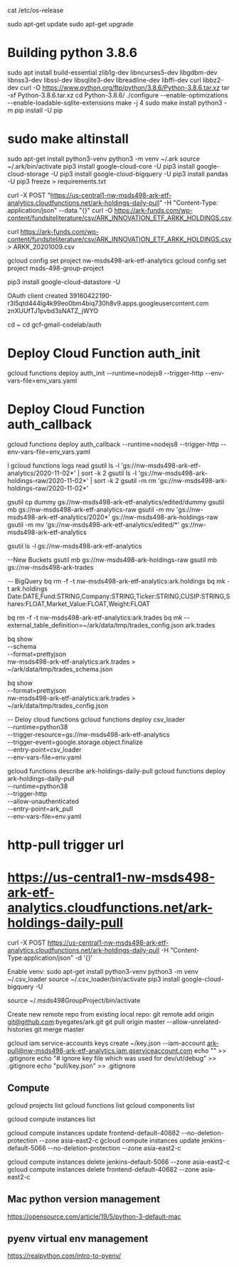 cat /etc/os-release

sudo apt-get update
sudo apt-get upgrade

# Building python 3.8.6
sudo apt install build-essential zlib1g-dev libncurses5-dev libgdbm-dev libnss3-dev libssl-dev libsqlite3-dev libreadline-dev libffi-dev curl libbz2-dev
curl -O https://www.python.org/ftp/python/3.8.6/Python-3.8.6.tar.xz
tar -xf Python-3.8.6.tar.xz
cd Python-3.8.6/
./configure --enable-optimizations --enable-loadable-sqlite-extensions
make -j 4
sudo make install
python3 -m pip install -U pip
# sudo make altinstall

sudo apt-get install python3-venv
python3 -m venv ~/.ark
source ~/.ark/bin/activate
pip3 install google-cloud-core -U
pip3 install google-cloud-storage -U
pip3 install google-cloud-bigquery -U
pip3 install pandas -U
pip3 freeze > requirements.txt

curl -X POST "https://us-central1-nw-msds498-ark-etf-analytics.cloudfunctions.net/ark-holdings-daily-pull" -H "Content-Type: application/json" --data "{}"
curl -O https://ark-funds.com/wp-content/fundsiteliterature/csv/ARK_INNOVATION_ETF_ARKK_HOLDINGS.csv 

curl https://ark-funds.com/wp-content/fundsiteliterature/csv/ARK_INNOVATION_ETF_ARKK_HOLDINGS.csv > ARKK_20201009.csv

gcloud config set project nw-msds498-ark-etf-analytics
gcloud config set project msds-498-group-project

pip3 install google-cloud-datastore -U

OAuth client created
39160422190-r3l5qtd444lg4k99eo0bm4biq730h8v9.apps.googleusercontent.com
znXUUfTJ1pvbd3sNATZ_jWYO

cd ~
cd gcf-gmail-codelab/auth

# Deploy Cloud Function auth_init
gcloud functions deploy auth_init --runtime=nodejs8 --trigger-http --env-vars-file=env_vars.yaml

# Deploy Cloud Function auth_callback
gcloud functions deploy auth_callback --runtime=nodejs8 --trigger-http --env-vars-file=env_vars.yaml

l
gcloud functions logs read
gsutil ls -l 'gs://nw-msds498-ark-etf-analytics/2020-11-02*' | sort -k 2
gsutil ls -l 'gs://nw-msds498-ark-holdings-raw/2020-11-02*' | sort -k 2
gsutil -m rm 'gs://nw-msds498-ark-holdings-raw/2020-11-02*'

gsutil cp dummy gs://nw-msds498-ark-etf-analytics/edited/dummy
gsutil mb gs://nw-msds498-ark-etf-analytics-raw
gsutil -m mv 'gs://nw-msds498-ark-etf-analytics/2020*' gs://nw-msds498-ark-holdings-raw
gsutil -m mv 'gs://nw-msds498-ark-etf-analytics/edited/*' gs://nw-msds498-ark-etf-analytics

gsutil ls -l gs://nw-msds498-ark-etf-analytics

--New Buckets
gsutil mb gs://nw-msds498-ark-holdings-raw
gsutil mb gs://nw-msds498-ark-trades


-- BigQuery
bq rm -f -t nw-msds498-ark-etf-analytics:ark.holdings
bq mk -t ark.holdings Date:DATE,Fund:STRING,Company:STRING,Ticker:STRING,CUSIP:STRING,Shares:FLOAT,Market_Value:FLOAT,Weight:FLOAT

bq rm -f -t nw-msds498-ark-etf-analytics:ark.trades
bq mk --external_table_definition=~/ark/data/tmp/trades_config.json ark.trades 

bq show \
--schema \
--format=prettyjson \
nw-msds498-ark-etf-analytics:ark.trades > ~/ark/data/tmp/trades_schema.json

bq show \
--format=prettyjson \
nw-msds498-ark-etf-analytics:ark.trades > ~/ark/data/tmp/trades_config.json

-- Deloy cloud functions
gcloud functions deploy csv_loader \
--runtime=python38 \
--trigger-resource=gs://nw-msds498-ark-etf-analytics \
--trigger-event=google.storage.object.finalize \
--entry-point=csv_loader \
--env-vars-file=env.yaml

gcloud functions describe ark-holdings-daily-pull
gcloud functions deploy ark-holdings-daily-pull \
--runtime=python38 \
--trigger-http \
--allow-unauthenticated \
--entry-point=ark_pull \
--env-vars-file=env.yaml

# http-pull trigger url
# https://us-central1-nw-msds498-ark-etf-analytics.cloudfunctions.net/ark-holdings-daily-pull

curl -X POST https://us-central1-nw-msds498-ark-etf-analytics.cloudfunctions.net/ark-holdings-daily-pull -H "Content-Type:application/json"  -d '{}'


Enable venv:
sudo apt-get install python3-venv
python3 -m venv ~/.csv_loader
source ~/.csv_loader/bin/activate
pip3 install google-cloud-bigquery -U


source ~/.msds498GroupProject/bin/activate

Create new remote repo from existing local repo:
git remote add origin git@github.com:byegates/ark.git
git pull origin master --allow-unrelated-histories
git merge master

gcloud iam service-accounts keys create ~/key.json  --iam-account ark-pull@nw-msds498-ark-etf-analytics.iam.gserviceaccount.com
echo "" >> .gitignore
echo "# ignore key file which was used for dev/ut/debug" >> .gitignore
echo "pull/key.json" >> .gitignore


## Compute
gcloud projects list
gcloud functions list
gcloud components list

gcloud compute instances list

gcloud compute instances update frontend-default-40682 --no-deletion-protection --zone asia-east2-c
gcloud compute instances update jenkins-default-5066 --no-deletion-protection --zone asia-east2-c

gcloud compute instances delete jenkins-default-5066 --zone asia-east2-c
gcloud compute instances delete frontend-default-40682 --zone asia-east2-c


## Mac python version management
https://opensource.com/article/19/5/python-3-default-mac

## pyenv virtual env management
https://realpython.com/intro-to-pyenv/